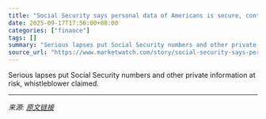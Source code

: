 ```yaml
---
title: "Social Security says personal data of Americans is secure, contradicting whistleblower allegations"
date: 2025-09-17T17:56:00+08:00
categories: ["finance"]
tags: []
summary: "Serious lapses put Social Security numbers and other private information at risk, whistleblower claimed."
source_url: "https://www.marketwatch.com/story/social-security-says-personal-data-of-americans-is-secure-contradicting-whistleblower-allegations-02aafaf6?mod=mw_rss_topstories"
---
```


Serious lapses put Social Security numbers and other private information at risk, whistleblower claimed.

---

*来源: [原文链接](https://www.marketwatch.com/story/social-security-says-personal-data-of-americans-is-secure-contradicting-whistleblower-allegations-02aafaf6?mod=mw_rss_topstories)*
